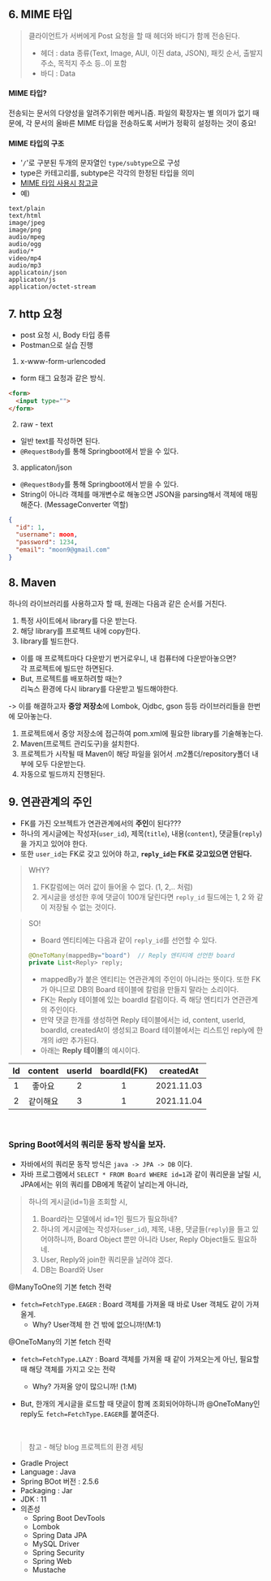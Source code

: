 ## 6. MIME 타입
> 클라이언트가 서버에게 Post 요청을 할 때 헤더와 바디가 함께 전송된다.
> - 헤더 : data 종류(Text, Image, AUI, 이진 data, JSON), 패킷 순서, 출발지 주소, 목적지 주소 등..이 포함
> - 바디 : Data

#### MIME 타입?
전송되는 문서의 다양성을 알려주기위한 메커니즘. 파일의 확장자는 별 의미가 없기 때문에, 각 문서의 올바른 MIME 타입을 전송하도록 서버가 정확히 설정하는 것이 중요!

#### MIME 타입의 구조
- '`/`'로 구분된 두개의 문자열인 `type/subtype`으로 구성
- type은 카테고리를, subtype은 각각의 한정된 타입을 의미
- [MIME 타입 사용시 참고글](https://developer.mozilla.org/ko/docs/Web/HTTP/Basics_of_HTTP/MIME_types/Common_types) 
- 예)
```shell
text/plain
text/html
image/jpeg
image/png
audio/mpeg
audio/ogg
audio/*
video/mp4
audio/mp3
applicatoin/json
applicaton/js
application/octet-stream
```

## 7. http 요청
- post 요청 시, Body 타입 종류
- Postman으로 실습 진행

1. x-www-form-urlencoded
- form 태그 요청과 같은 방식.
```html
<form>
  <input type="">
</form>
```
2. raw - text
- 일반 text를 작성하면 된다.
- `@RequestBody`를 통해 Springboot에서 받을 수 있다.

3. applicaton/json
- `@RequestBody`를 통해 Springboot에서 받을 수 있다.
- String이 아니라 객체를 매개변수로 해놓으면 JSON을 parsing해서 객체에 매핑해준다. (MessageConverter 역할)
```json
{
  "id": 1,
  "username": moon,
  "password": 1234,
  "email": "moon9@gmail.com"
}
```

## 8. Maven
하나의 라이브러리를 사용하고자 할 때, 원래는 다음과 같은 순서를 거친다.
1. 특정 사이트에서 library를 다운 받는다.
2. 해당 library를 프로젝트 내에 copy한다.
3. library를 빌드한다.

- 이를 매 프로젝트마다 다운받기 번거로우니, 내 컴퓨터에 다운받아놓으면? <br>각 프로젝트에 빌드만 하면된다.
- But, 프로젝트를 배포하려할 때는?<br> 리눅스 환경에 다시 library를 다운받고 빌드해야한다.

-> 이를 해결하고자 **중앙 저장소**에 Lombok, Ojdbc, gson 등등 라이브러리들을 한번에 모아놓는다.
1. 프로젝트에서 중앙 저장소에 접근하여 pom.xml에 필요한 library를 기술해놓는다.
2. Maven(프로젝트 관리도구)을 설치한다.
3. 프로젝트가 시작될 때 Maven이 해당 파일을 읽어서 .m2폴더/repository폴더 내부에 모두 다운받는다.
3. 자동으로 빌드까지 진행된다.

## 9. 연관관계의 주인
- FK를 가진 오브젝트가 연관관계에서의 **주인**이 된다???
- 하나의 게시글에는 작성자(`user_id`), 제목(`title`), 내용(`content`), 댓글들(`reply`)을 가지고 있어야 한다.
- 또한 `user_id`는 FK로 갖고 있어야 하고, **`reply_id`는 FK로 갖고있으면 안된다.**
> WHY? 
> 1. FK칼럼에는 여러 값이 들어올 수 없다. (1, 2,.. 처럼) 
> 2. 게시글을 생성한 후에 댓글이 100개 달린다면 `reply_id` 필드에는 1, 2 와 같이 저장될 수 없는 것이다.

> SO!<br>
> - Board 엔티티에는 다음과 같이 `reply_id`를 선언할 수 있다.
> ```java
> @OneToMany(mappedBy="board")  // Reply 엔티티에 선언한 board
> private List<Reply> reply;
> ```
> - mappedBy가 붙은 엔티티는 연관관계의 주인이 아니라는 뜻이다. 또한 FK가 아니므로 DB의 Board 테이블에 칼럼을 만들지 말라는 소리이다.
> - FK는 Reply 테이블에 있는 boardId 칼럼이다. 즉 해당 엔티티가 연관관계의 주인이다.
> - 만약 댓글 한개를 생성하면 Reply 테이블에서는 id, content, userId, boardId, createdAt이 생성되고 Board 테이블에서는 리스트인 reply에 한개의 id만 추가된다.
> - 아래는 **Reply 테이블**의 예시이다.

|Id|content|userId|boardId(FK)|createdAt|
|:-:|:-:|:-:|:-:|:-:|
|1|좋아요|2|1|2021.11.03|
|2|같이해요|3|1|2021.11.04|
<br>

### Spring Boot에서의 쿼리문 동작 방식을 보자.
- 자바에서의 쿼리문 동작 방식은 `java -> JPA -> DB` 이다.
- 자바 프로그램에서 
`SELECT * FROM Board WHERE id=1`과 같이 쿼리문을 날릴 시, JPA에서는 위의 쿼리를 DB에게 똑같이 날리는게 아니라, 
> 하나의 게시글(id=1)을 조회할 시,
> 1. Board라는 모델에서 id=1인 필드가 필요하네?
> 2. 하나의 게시글에는 작성자(`user_id`), 제목, 내용, 댓글들(`reply`)을 들고 있어야하니까, Board Object 뿐만 아니라 User, Reply Object들도 필요하네.
> 3. User, Reply와 join한 쿼리문을 날려야 겠다.
> 4. DB는 Board와 User 


@ManyToOne의 기본 fetch 전략
- `fetch=FetchType.EAGER` : Board 객체를 가져올 때 바로 User 객체도 같이 가져올게. 
  - Why? User객체 한 건 밖에 없으니까!(M:1)

@OneToMany의 기본 fetch 전략
- `fetch=FetchType.LAZY` : Board 객체를 가져올 때 같이 가져오는게 아닌, 필요할 때 해당 객체를 가지고 오는 전략
  - Why? 가져올 양이 많으니까! (1:M)

- But, 한개의 게시글을 로드할 때 댓글이 함께 조회되어야하니까 @OneToMany인 reply도 `fetch=FetchType.EAGER`를 붙여준다.

<br>

> 참고 - 해당 blog 프로젝트의 환경 세팅
- Gradle Project
- Language : Java
- Spring BOot 버전 : 2.5.6
- Packaging : Jar
- JDK : 11
- 의존성
  - Spring Boot DevTools
  - Lombok
  - Spring Data JPA
  - MySQL Driver
  - Spring Security
  - Spring Web
  - Mustache